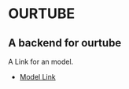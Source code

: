 # OURTUBE

## A backend for ourtube

A Link for an model.

- [Model Link](https://app.eraser.io/workspace/avuOC0C7bUWt4GK3hfM2?origin=)

